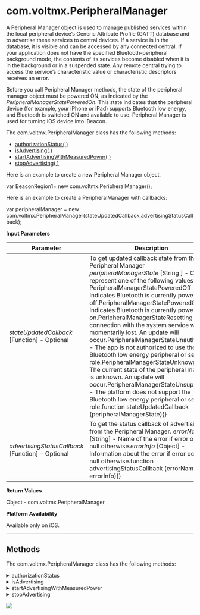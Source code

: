                              


com.voltmx.PeripheralManager
==========================

A Peripheral Manager object is used to manage published services within the local peripheral device’s Generic Attribute Profile (GATT) database and to advertise these services to central devices. If a service is in the database, it is visible and can be accessed by any connected central. If your application does not have the specified Bluetooth-peripheral background mode, the contents of its services become disabled when it is in the background or in a suspended state. Any remote central trying to access the service’s characteristic value or characteristic descriptors receives an error.

Before you call Peripheral Manager methods, the state of the peripheral manager object must be powered ON, as indicated by the _PeripheralManagerStatePoweredOn_. This state indicates that the peripheral device (for example, your iPhone or iPad) supports Bluetooth low energy, and Bluetooth is switched ON and available to use. Peripheral Manager is used for turning iOS device into iBeacon.

The com.voltmx.PeripheralManager class has the following methods:

*   [authorizationStatus( )](#authoriz)
*   [isAdvertising( )](#isAdvert)
*   [startAdvertisingWithMeasuredPower( )](#startAdv)
*   [stopAdvertising( )](#stopAdve)

Here is an example to create a new Peripheral Manager object.

var BeaconRegion1= new com.voltmx.PeripheralManager();

Here is an example to create a PeripheralManager with callbacks:

var peripheralManager = new com.voltmx.PeripheralManager(stateUpdatedCallback,advertisingStatusCallback);

**Input Parameters**

  
| Parameter | Description |
| --- | --- |
| _stateUpdatedCallback_ \[Function\] - Optional | To get updated callback state from the Peripheral Manager _peripheralManagerState_ \[String \] - Can represent one of the following values:  PeripheralManagerStatePoweredOff - Indicates Bluetooth is currently powered off.PeripheralManagerStatePoweredOn - Indicates Bluetooth is currently powered on.PeripheralManagerStateResetting - The connection with the system service was momentarily lost. An update will occur.PeripheralManagerStateUnauthorized - The app is not authorized to use the Bluetooth low energy peripheral or server role.PeripheralManagerStateUnknown - The current state of the peripheral manager is unknown. An update will occur.PeripheralManagerStateUnsupported - The platform does not support the Bluetooth low energy peripheral or server role.function stateUpdatedCallback (peripheralManagerState){} |
| _advertisingStatusCallback_ \[Function\] - Optional | To get the status callback of advertising from the Peripheral Manager. _errorName_ \[String\] - Name of the error if error occurrs, null otherwise._errorInfo_ \[Object\] - Information about the error if error occurs, null otherwise.function advertisingStatusCallback (errorName, errorInfo){} |

**Return Values**

Object - com.voltmx.PeripheralManager

**Platform Availability**

Available only on iOS.

* * *

Methods
-------

The com.voltmx.PeripheralManager class has the following methods:


<details close markdown="block"><summary id="authoriz">authorizationStatus</summary>

The authorization status of an application is managed by the system and determined by several factors. Applications must be clearly authorized to share data using Bluetooth services while in the background state. The system automatically displays a request for user authorization when your app first attempts to use Bluetooth services to share data.

Calling this method does not prompt the user for access. Instead, you can use this method to detect restricted access and simply hide any affected UI features from the user.

**Syntax**

<<PeripheralObject>>.authorizationStatus( )

**Input Parameters**

None

**Example**

```
var authorizationStatus1 = PeripheralManager1.authorizationStatus(); 

```

**Return Values**

String

Returns any one of the following values:

  
| Return Value | Description |
| --- | --- |
| PeripheralManagerAuthorizationStatusDetermined | The user has made a choice regarding whether this application can share data using Bluetooth services while in the background state. |
| PeripheralManagerAuthorizationStatusRestricted | This application is not authorized to share data using Bluetooth services while in the background state. The user cannot change this application's status, possibly due to active restrictions such as parental controls. |
| PeripheralManagerAuthorizationStatusDenied | The user clearly denied this app from sharing data using Bluetooth services while in the background state. |
| PeripheralManagerAuthorizationStatusAuthorized | This application is authorized to share data using Bluetooth services while in the background state. |

**Platform Availability**

Available only on iOS.

* * *

</details>
<details close markdown="block"><summary id="isAdvert">isAdvertising</summary>

To determine if the Peripheral Manager is currently advertising data.

**Syntax**

<<PeripheralObject>>.isAdvertising( )

**Input Parameters**

None

**Example**

```
var isAdvertising1 = PeripheralManager1.isAdvertising();
```

**Return Values**

Boolean

**Platform Availability**

Available only on iOS.

* * *

</details>
<details close markdown="block"><summary id="startAdv">startAdvertisingWithMeasuredPower</summary>

Starts advertising beacon data with Measured Power.

**Syntax**

<<PeripheralObject>>.startAdvertisingWithMeasuredPower()

**Input Parameters**

  
| Parameter | Description |
| --- | --- |
| _beaconRegion_ \[Object\] - com.voltmx.BeaconRegion | A Beacon Region whose data is to be advertised. |
| _measuredPower_ \[Number\] - Optional | The Received Signal Strength Indicator (RSSI) value (measured in decibels) for the device. This value represents the measured strength of the beacon from one meter away and is used during ranging. Specify null to use the default value for the device. |

**Example**

```
PeripheralManager1.startAdvertisingWithMeasuredPower(beaconRegion, measuredPower);

```

**Return Values**

None

**Platform Availability**

Available only on iOS.

* * *

</details>
<details close markdown="block"><summary id="stopAdve">stopAdvertising</summary>

Stops advertising Peripheral Manager data.

**Syntax**

<<PeripheralObject>>.stopAdvertising( )

**Input Parameters**

None

**Example**

```
var stopAdvertising1 = PeripheralManager1.stopAdvertising(); 

```

**Return Values**

None

**Platform Availability**

Available only on iOS.

* * *

</details>

![](resources/prettify/onload.png)
